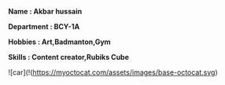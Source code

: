 **Name : Akbar hussain**

**Department : BCY-1A**

**Hobbies : Art,Badmanton,Gym**

**Skills : Content creator,Rubiks Cube**

![car](!(https://myoctocat.com/assets/images/base-octocat.svg)

